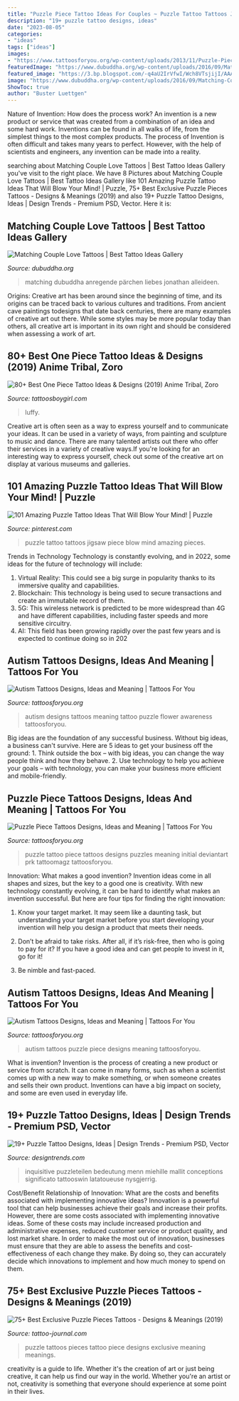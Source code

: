 ```yaml
---
title: "Puzzle Piece Tattoo Ideas For Couples ~ Puzzle Tattoo Tattoos Jigsaw Piece Blow Mind Amazing Pieces"
description: "19+ puzzle tattoo designs, ideas"
date: "2023-08-05"
categories:
- "ideas"
tags: ["ideas"]
images:
- "https://www.tattoosforyou.org/wp-content/uploads/2013/11/Puzzle-Piece-Tattoo.jpg"
featuredImage: "https://www.dubuddha.org/wp-content/uploads/2016/09/Matching-Couple-Love-Tattoos-by-lovaynaink-728x728.jpg"
featured_image: "https://3.bp.blogspot.com/-q4aU2IrVfwI/Wch8VTsjijI/AAAAAAAAEoc/u8LKiJKjFDc-a8GUeaCmAxy0I8wr_1aywCLcBGAs/s1600/One%2Bpiece%2Btattoo%2B32.JPG"
image: "https://www.dubuddha.org/wp-content/uploads/2016/09/Matching-Couple-Love-Tattoos-by-lovaynaink-728x728.jpg"
ShowToc: true
author: "Buster Luettgen"
---
```



Nature of Invention: How does the process work?
An invention is a new product or service that was created from a combination of an idea and some hard work. Inventions can be found in all walks of life, from the simplest things to the most complex products. The process of Invention is often difficult and takes many years to perfect. However, with the help of scientists and engineers, any invention can be made into a reality.

	

		
searching about Matching Couple Love Tattoos | Best Tattoo Ideas Gallery you've visit to the right place. We have 8 Pictures about Matching Couple Love Tattoos | Best Tattoo Ideas Gallery like 101 Amazing Puzzle Tattoo Ideas That Will Blow Your Mind! | Puzzle, 75+ Best Exclusive Puzzle Pieces Tattoos - Designs &amp; Meanings (2019) and also 19+ Puzzle Tattoo Designs, Ideas | Design Trends - Premium PSD, Vector. Here it is:
		
    
## Matching Couple Love Tattoos | Best Tattoo Ideas Gallery

<img loading=lazy src="https://www.dubuddha.org/wp-content/uploads/2016/09/Matching-Couple-Love-Tattoos-by-lovaynaink-728x728.jpg" onerror="this.onerror=null;this.src='https://tse2.mm.bing.net/th?id=OIP.ftluSN_aO6wA6C0VyrpSqAHaHa&amp;pid=15.1';" alt="Matching Couple Love Tattoos | Best Tattoo Ideas Gallery">

_Source: dubuddha.org_

>matching dubuddha anregende pärchen liebes jonathan alleideen. 

	

Origins:
Creative art has been around since the beginning of time, and its origins can be traced back to various cultures and traditions. From ancient cave paintings todesigns that date back centuries, there are many examples of creative art out there. While some styles may be more popular today than others, all creative art is important in its own right and should be considered when assessing a work of art.

    
## 80+ Best One Piece Tattoo Ideas &amp; Designs (2019) Anime Tribal, Zoro

<img loading=lazy src="https://3.bp.blogspot.com/-q4aU2IrVfwI/Wch8VTsjijI/AAAAAAAAEoc/u8LKiJKjFDc-a8GUeaCmAxy0I8wr_1aywCLcBGAs/s1600/One%2Bpiece%2Btattoo%2B32.JPG" onerror="this.onerror=null;this.src='https://tse4.mm.bing.net/th?id=OIP.GnWEWvtZehc_eqUnodqQswHaHd&amp;pid=15.1';" alt="80+ Best One Piece Tattoo Ideas &amp; Designs (2019) Anime Tribal, Zoro">

_Source: tattoosboygirl.com_

>luffy. 

	

Creative art is often seen as a way to express yourself and to communicate your ideas. It can be used in a variety of ways, from painting and sculpture to music and dance. There are many talented artists out there who offer their services in a variety of creative ways.If you're looking for an interesting way to express yourself, check out some of the creative art on display at various museums and galleries.

    
## 101 Amazing Puzzle Tattoo Ideas That Will Blow Your Mind! | Puzzle

<img loading=lazy src="https://i.pinimg.com/736x/e2/22/3f/e2223f82bb9ee8348002573dcfa803d9.jpg" onerror="this.onerror=null;this.src='https://tse1.mm.bing.net/th?id=OIP.jNp-Kg3XXWDcK-kodL-pnwHaHa&amp;pid=15.1';" alt="101 Amazing Puzzle Tattoo Ideas That Will Blow Your Mind! | Puzzle">

_Source: pinterest.com_

>puzzle tattoo tattoos jigsaw piece blow mind amazing pieces. 

	

Trends in Technology
Technology is constantly evolving, and in 2022, some ideas for the future of technology will include: 
1. Virtual Reality: This could see a big surge in popularity thanks to its immersive quality and capabilities. 
2. Blockchain: This technology is being used to secure transactions and create an immutable record of them. 
3. 5G: This wireless network is predicted to be more widespread than 4G and have different capabilities, including faster speeds and more sensitive circuitry. 
4. AI: This field has been growing rapidly over the past few years and is expected to continue doing so in 202
    
## Autism Tattoos Designs, Ideas And Meaning | Tattoos For You

<img loading=lazy src="https://www.tattoosforyou.org/wp-content/uploads/2013/11/Autism-Tattoos-Designs.jpg" onerror="this.onerror=null;this.src='https://tse1.mm.bing.net/th?id=OIP.f0eFIM1iQf2CGKU7-AoQeAHaFj&amp;pid=15.1';" alt="Autism Tattoos Designs, Ideas and Meaning | Tattoos For You">

_Source: tattoosforyou.org_

>autism designs tattoos meaning tattoo puzzle flower awareness tattoosforyou. 

	

Big ideas are the foundation of any successful business. Without big ideas, a business can't survive. Here are 5 ideas to get your business off the ground: 1. Think outside the box – with big ideas, you can change the way people think and how they behave. 2. Use technology to help you achieve your goals – with technology, you can make your business more efficient and mobile-friendly. 
    
## Puzzle Piece Tattoos Designs, Ideas And Meaning | Tattoos For You

<img loading=lazy src="https://www.tattoosforyou.org/wp-content/uploads/2013/11/Puzzle-Piece-Tattoo.jpg" onerror="this.onerror=null;this.src='https://tse1.mm.bing.net/th?id=OIP.18qSVlBoPwfXyP3iUHoKvQHaLH&amp;pid=15.1';" alt="Puzzle Piece Tattoos Designs, Ideas and Meaning | Tattoos For You">

_Source: tattoosforyou.org_

>puzzle tattoo piece tattoos designs puzzles meaning initial deviantart prk tattoomagz tattoosforyou. 

	

Innovation: What makes a good invention?
Invention ideas come in all shapes and sizes, but the key to a good one is creativity. With new technology constantly evolving, it can be hard to identify what makes an invention successful. But here are four tips for finding the right innovation:
1. Know your target market. It may seem like a daunting task, but understanding your target market before you start developing your invention will help you design a product that meets their needs.

2. Don’t be afraid to take risks. After all, if it’s risk-free, then who is going to pay for it? If you have a good idea and can get people to invest in it, go for it!
3. Be nimble and fast-paced.

    
## Autism Tattoos Designs, Ideas And Meaning | Tattoos For You

<img loading=lazy src="http://www.tattoosforyou.org/wp-content/uploads/2013/11/Autism-Puzzle-Piece-Tattoos.jpg" onerror="this.onerror=null;this.src='https://tse3.mm.bing.net/th?id=OIP.FSbQfXVC7E9at4GASfkJGgHaJ4&amp;pid=15.1';" alt="Autism Tattoos Designs, Ideas and Meaning | Tattoos For You">

_Source: tattoosforyou.org_

>autism tattoos puzzle piece designs meaning tattoosforyou. 

	

What is invention?
Invention is the process of creating a new product or service from scratch. It can come in many forms, such as when a scientist comes up with a new way to make something, or when someone creates and sells their own product. Inventions can have a big impact on society, and some are even used in everyday life.

    
## 19+ Puzzle Tattoo Designs, Ideas | Design Trends - Premium PSD, Vector

<img loading=lazy src="https://images.designtrends.com/wp-content/uploads/2016/06/09112302/Puzzle-Tattoo-on-Hand.jpg" onerror="this.onerror=null;this.src='https://tse2.mm.bing.net/th?id=OIP.RAnlJMpWbh-_EWig5io0NwHaHa&amp;pid=15.1';" alt="19+ Puzzle Tattoo Designs, Ideas | Design Trends - Premium PSD, Vector">

_Source: designtrends.com_

>inquisitive puzzleteilen bedeutung menn miehille mallit conceptions significato tattooswin latatoueuse nysgjerrig. 

	

Cost/Benefit Relationship of Innovation: What are the costs and benefits associated with implementing innovative ideas?
Innovation is a powerful tool that can help businesses achieve their goals and increase their profits. However, there are some costs associated with implementing innovative ideas. Some of these costs may include increased production and administrative expenses, reduced customer service or product quality, and lost market share. In order to make the most out of innovation, businesses must ensure that they are able to assess the benefits and cost-effectiveness of each change they make. By doing so, they can accurately decide which innovations to implement and how much money to spend on them.

    
## 75+ Best Exclusive Puzzle Pieces Tattoos - Designs &amp; Meanings (2019)

<img loading=lazy src="https://tattoo-journal.com/wp-content/uploads/2015/08/puzzle-piece-tattoos-7.jpg" onerror="this.onerror=null;this.src='https://tse4.mm.bing.net/th?id=OIP.GTg9GFIP8ESiTIOnaJFPrgHaHa&amp;pid=15.1';" alt="75+ Best Exclusive Puzzle Pieces Tattoos - Designs &amp; Meanings (2019)">

_Source: tattoo-journal.com_

>puzzle tattoos pieces tattoo piece designs exclusive meaning meanings. 

	

creativity is a guide to life. Whether it's the creation of art or just being creative, it can help us find our way in the world. Whether you're an artist or not, creativity is something that everyone should experience at some point in their lives.

